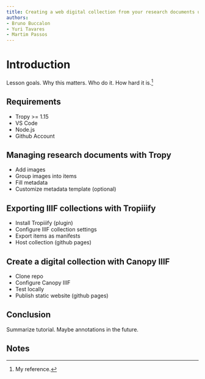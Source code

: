 ```yaml
---
title: Creating a web digital collection from your research documents using Tropy and Canopy IIIF
authors:
- Bruno Buccalon
- Yuri Tavares
- Martim Passos
---
```


# Introduction

Lesson goals. Why this matters. Who do it. How hard it is.[^1]

## Requirements

- Tropy >= 1.15
- VS Code
- Node.js
- Github Account

## Managing research documents with Tropy

- Add images
- Group images into items
- Fill metadata
- Customize metadata template (optional)

## Exporting IIIF collections with Tropiiify

- Install Tropiiify (plugin)
- Configure IIIF collection settings
- Export items as manifests
- Host collection (github pages)

## Create a digital collection with Canopy IIIF

- Clone repo
- Configure Canopy IIIF
- Test locally
- Publish static website (github pages)

## Conclusion

Summarize tutorial. Maybe annotations in the future.


## Notes

[^1]: My reference.

